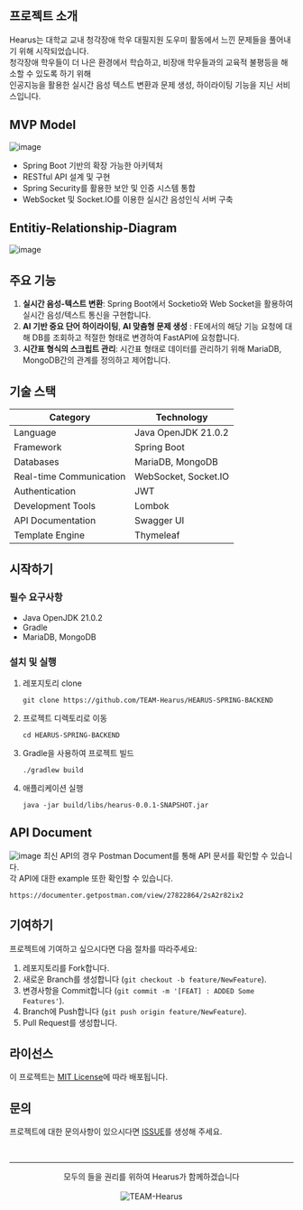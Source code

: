 ## 프로젝트 소개
Hearus는 대학교 교내 청각장애 학우 대필지원 도우미 활동에서 느낀 문제들을 풀어내기 위해 시작되었습니다. </br>
청각장애 학우들이 더 나은 환경에서 학습하고, 비장애 학우들과의 교육적 불평등을 해소할 수 있도록 하기 위해 </br>
인공지능을 활용한 실시간 음성 텍스트 변환과 문제 생성, 하이라이팅 기능을 지닌 서비스입니다.

## MVP Model
![image](https://github.com/user-attachments/assets/6b86e0fc-93fa-4fc4-a77f-1750009f4488)
- Spring Boot 기반의 확장 가능한 아키텍처
- RESTful API 설계 및 구현
- Spring Security를 활용한 보안 및 인증 시스템 통합
- WebSocket 및 Socket.IO를 이용한 실시간 음성인식 서버 구축

## Entitiy-Relationship-Diagram
![image](https://github.com/user-attachments/assets/9f5b7d43-2c31-444d-bd72-578293aa8edc)

## 주요 기능
1. **실시간 음성-텍스트 변환**: Spring Boot에서 Socketio와 Web Socket을 활용하여 실시간 음성/텍스트 통신을 구현합니다.
2. **AI 기반 중요 단어 하이라이팅**, **AI 맞춤형 문제 생성** : FE에서의 해당 기능 요청에 대해 DB를 조회하고 적절한 형태로 변경하여 FastAPI에 요청합니다.
3. **시간표 형식의 스크립트 관리**: 시간표 형태로 데이터를 관리하기 위해 MariaDB, MongoDB간의 관계를 정의하고 제어합니다.

## 기술 스택
| Category | Technology |
|----------|------------|
| Language | Java OpenJDK 21.0.2 |
| Framework | Spring Boot |
| Databases | MariaDB, MongoDB |
| Real-time Communication | WebSocket, Socket.IO |
| Authentication | JWT |
| Development Tools | Lombok |
| API Documentation | Swagger UI |
| Template Engine | Thymeleaf |

## 시작하기
### 필수 요구사항
- Java OpenJDK 21.0.2
- Gradle
- MariaDB, MongoDB

### 설치 및 실행
1. 레포지토리 clone
   ```
   git clone https://github.com/TEAM-Hearus/HEARUS-SPRING-BACKEND
   ```

2. 프로젝트 디렉토리로 이동
   ```
   cd HEARUS-SPRING-BACKEND
   ```

3. Gradle을 사용하여 프로젝트 빌드
   ```
   ./gradlew build
   ```

4. 애플리케이션 실행
   ```
   java -jar build/libs/hearus-0.0.1-SNAPSHOT.jar
   ```

## API Document
![image](https://github.com/user-attachments/assets/420525e2-92cb-4bea-8357-a431928b0115)
최신 API의 경우 Postman Document를 통해 API 문서를 확인할 수 있습니다. </br>
각 API에 대한 example 또한 확인할 수 있습니다.
```
https://documenter.getpostman.com/view/27822864/2sA2r82ix2
```

## 기여하기
프로젝트에 기여하고 싶으시다면 다음 절차를 따라주세요:
1. 레포지토리를 Fork합니다.
2. 새로운 Branch를 생성합니다 (`git checkout -b feature/NewFeature`).
3. 변경사항을 Commit합니다 (`git commit -m '[FEAT] : ADDED Some Features'`).
4. Branch에 Push합니다 (`git push origin feature/NewFeature`).
5. Pull Request를 생성합니다.

## 라이선스
이 프로젝트는 [MIT License](https://github.com/TEAM-Hearus/.github/blob/main/LICENSE)에 따라 배포됩니다.

## 문의
프로젝트에 대한 문의사항이 있으시다면 [ISSUE](https://github.com/TEAM-Hearus/.github/tree/main/ISSUE_TEMPLATE)를 생성해 주세요.

</br>

---

<p align="center">
  모두의 들을 권리를 위하여 Hearus가 함께하겠습니다
  </br></br>
  <img src="https://img.shields.io/badge/TEAM-Hearus-FF603D?style=for-the-badge" alt="TEAM-Hearus">
</p>
